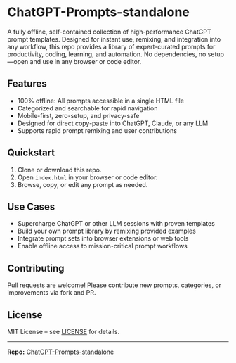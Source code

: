 # ChatGPT-Prompts-standalone

A fully offline, self-contained collection of high-performance ChatGPT prompt templates. Designed for instant use, remixing, and integration into any workflow, this repo provides a library of expert-curated prompts for productivity, coding, learning, and automation. No dependencies, no setup—open and use in any browser or code editor.

## Features

- 100% offline: All prompts accessible in a single HTML file
- Categorized and searchable for rapid navigation
- Mobile-first, zero-setup, and privacy-safe
- Designed for direct copy-paste into ChatGPT, Claude, or any LLM
- Supports rapid prompt remixing and user contributions

## Quickstart

1. Clone or download this repo.
2. Open `index.html` in your browser or code editor.
3. Browse, copy, or edit any prompt as needed.

## Use Cases

- Supercharge ChatGPT or other LLM sessions with proven templates
- Build your own prompt library by remixing provided examples
- Integrate prompt sets into browser extensions or web tools
- Enable offline access to mission-critical prompt workflows

## Contributing

Pull requests are welcome! Please contribute new prompts, categories, or improvements via fork and PR.

## License

MIT License – see [LICENSE](LICENSE) for details.

---

**Repo:** [ChatGPT-Prompts-standalone](https://github.com/shroomtop/ChatGPT-Prompts-standalone)
